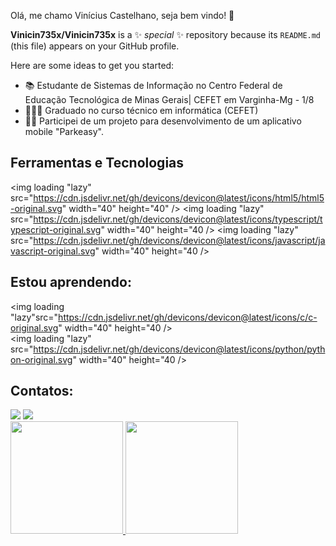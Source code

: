Olá, me chamo Vinícius Castelhano, seja bem vindo! 👋

**Vinicin735x/Vinicin735x** is a ✨ _special_ ✨ repository because its `README.md` (this file) appears on your GitHub profile.

Here are some ideas to get you started:

- 📚 Estudante de Sistemas de Informação no Centro Federal de Educação Tecnológica de Minas Gerais| CEFET em Varginha-Mg - 1/8
- 👩🏻‍🎓  Graduado no curso técnico em informática (CEFET)
- 👩‍💻 Participei de um projeto para desenvolvimento de um aplicativo mobile "Parkeasy".

## Ferramentas e Tecnologias

<img loading "lazy" src="https://cdn.jsdelivr.net/gh/devicons/devicon@latest/icons/html5/html5-original.svg" width="40" height="40" />
<img loading "lazy" src="https://cdn.jsdelivr.net/gh/devicons/devicon@latest/icons/typescript/typescript-original.svg" width="40" height="40 />
<img loading "lazy" src="https://cdn.jsdelivr.net/gh/devicons/devicon@latest/icons/javascript/javascript-original.svg" width="40" height="40  />

## Estou aprendendo:
<img loading "lazy"src="https://cdn.jsdelivr.net/gh/devicons/devicon@latest/icons/c/c-original.svg" width="40" height="40 />       
<img loading "lazy" src="https://cdn.jsdelivr.net/gh/devicons/devicon@latest/icons/python/python-original.svg" width="40" height="40 />

## Contatos:

<div>
<a href="https://instagram.com/vini.castelhano" target="_blank"><img loading="lazy" src="https://img.shields.io/badge/-Instagram-%23E4405F?style=for-the-badge&logo=instagram&logoColor=white" target="_blank"></a>
<a href = "mailto:contato@vini08.mantovani@gmail.com"><img loading="lazy" src="https://img.shields.io/badge/Gmail-D14836?style=for-the-badge&logo=gmail&logoColor=white" target="_blank"></a>

<div>
<a href="https://github.com/Vinicin735x">
<img loading="lazy" height="180em" src="https://github-readme-stats.vercel.app/api/top-langs/?username=Vinicin735x&layout=compact&langs_count=7&theme=dracula"/>
<img loading="lazy" height="180em" src="https://github-readme-stats.vercel.app/api?username=Vinicin735x&show_icons=true&theme=dracula&include_all_commits=true&count_private=true"/>
</div>
          
          
          
          

    
          

